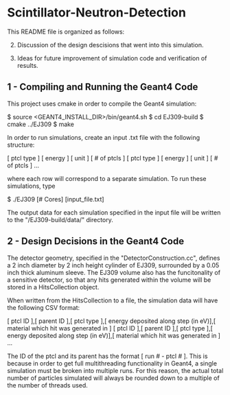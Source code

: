 # Scintillator-Neutron-Detection

This README file is organized as follows:

2. Discussion of the design descisions that went into this simulation.

3. Ideas for future improvement of simulation code and verification of results.


## 1 - Compiling and Running the Geant4 Code

This project uses cmake in order to compile the Geant4 simulation:

$ source <GEANT4_INSTALL_DIR>/bin/geant4.sh
$ cd EJ309-build
$ cmake ../EJ309
$ make

In order to run simulations, create an input .txt file with the following structure:

\[ ptcl type ] \[ energy ] \[ unit ] \[ # of ptcls ]
\[ ptcl type ] \[ energy ] \[ unit ] \[ # of ptcls ]
...

where each row will correspond to a separate simulation. To run these simulations, type

$ ./EJ309 \[# Cores] \[input_file.txt]

The output data for each simulation specified in the input file will be written to the "/EJ309-build/data/" directory.

## 2 - Design Decisions in the Geant4 Code

The detector geometry, specified in the "DetectorConstruction.cc", defines a 2 inch diameter by 2 inch height cylinder of EJ309, surrounded by a 0.05 inch thick aluminum sleeve. The EJ309 volume also has the funcitonality of a sensitive detector, so that any hits generated within the volume will be stored in a HitsCollection object.

When written from the HitsCollection to a file, the simulation data will have the following CSV format:

\[ ptcl ID ],\[ parent ID ],\[ ptcl type ],\[ energy deposited along step (in eV)],\[ material which hit was generated in ]
\[ ptcl ID ],\[ parent ID ],\[ ptcl type ],\[ energy deposited along step (in eV)],\[ material which hit was generated in ]
...

The ID of the ptcl and its parent has the format \[ run # - ptcl # ]. This is because in order to get full multithreading functionality in Geant4, a single simulation must be broken into multiple runs. For this reason, the actual total number of particles simulated will always be rounded down to a multiple of the number of threads used.


